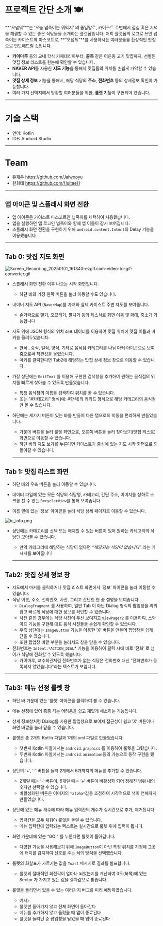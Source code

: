 # 프로젝트 간단 소개 🍽️

**“오넙뭐”**는 ‘오늘 넙죽이는 뭐먹지’ 의 줄임말로, 카이스트 주변에서 점심 혹은 저녁을 해결할 수 있는 좋은 식당들을 소개하는 플랫폼입니다. 저희 플랫폼의 로고로 쓰인 넙죽이는 카이스트의 마스코트로, **“오넙뭐”**를 사용하시는 여러분들을 환상적인 맛집으로 인도해드릴 것입니다. 

- **카이마루** 등의 교내 학식 카페테리아부터, **골목** 같은 어은동 고기 맛집까지, 선별된 맛집 정보 리스트를 한눈에 확인할 수 있습니다.
- **NAVER API**를 사용한 **지도 기능**을 통해서 맛집들의 위치를 손쉽게 파악할 수 있습니다.
- **맛집 상세 정보** 기능을 통해서, 해당 식당의 **주소**, **전화번호** 등의 상세정보 확인이 가능합니다.
- 여러 가지 선택지에서 방황할 여러분들을 위한, **룰렛 기능**이 구현되어 있습니다.

---

# 기술 스택

- 언어: Kotlin
- IDE: Android Studio

---

# Team

- 유재우 https://github.com/Jaiwooyu
- 한희태 https://github.com/HuitaeH

---

## 앱 아이콘 및 스플래시 화면 전환

- 앱 아이콘은 카이스트 마스코트인 넙죽이를 채택하여 사용했습니다.
- 앱을 실행하면 앱 로고인 넙죽이와 함께 앱 이름이 잠시 보여집니다.
- 스플래시 화면 전환을 구현하기 위해 `android.content.Intent`와 Delay 기능을 이용했습니다

---

## Tab 0: 맛집 지도 화면

![Screen_Recording_20250101_161340-ezgif.com-video-to-gif-converter.gif](https://prod-files-secure.s3.us-west-2.amazonaws.com/f6cb388f-3934-47d6-9928-26d2e10eb0fc/5ac6138b-0e1b-4fe6-8242-2857e62fae76/Screen_Recording_20250101_161340-ezgif.com-video-to-gif-converter.gif)

- 스플래시 화면 전환 이후 나오는 시작 화면입니다.
    - 하단 바의 가장 왼쪽 버튼을 눌러 이동할 수도 있습니다.
- 네이버 지도 API (`NaverMap`)를 가져와 실제 카이스트 주변 지도를 보여줍니다.
    - 손가락으로 밀기, 오므리기, 펼치기 등의 제스쳐로 화면 이동 및 확대, 축소가 가능합니다
- 지도 위에 JSON 형식의 위치 좌표 데이터를 이용하여 맛집 위치에 맛집 이름과 마커를 올려두었습니다.
    - 한식 , 중식, 일식, 양식, 기타로 음식점 카테고리를 나눠 마커 아이콘으로 보여줌으로써 직관성을 올렸습니다.
    - 마커를 클릭한다면 Tab2에 해당하는 맛집 상세 정보 창으로 이동할 수 있습니다.
- 가장 상단에는 `EditText` 를 이용해 구현한 검색창을 추가하여 원하는 음식점의 위치를 빠르게 찾아볼 수 있도록 만들었습니다.
    - 특정 음식점의 이름을 검색하여 위치를 볼 수 있습니다.
    - 또는 “#카테고리” 형식(예: #한식)의 키워드 형식으로 해당 카테고리의 음식점만 볼 수 있습니다.
- 하단에는 세가지 버튼이 있는 바를 만들어 다른 탭으로의 이동을 편리하게 만들었습니다.
    - 가운데 버튼을 눌러 룰렛 화면으로, 오른쪽 버튼을 눌러 찾아보기(맛집 리스트) 화면으로 이동할 수 있습니다.
    - 하단 바의 지도 보기를 누른다면 카이스트가 중심에 있는 지도 시작 화면으로 되돌아갈 수 있습니다.
    
    ---
    

## Tab 1: 맛집 리스트 화면

- 하단 바의 우측 버튼을 눌러 이동할 수 있습니다.
- 데이터 파일에 있는 모든 식당의 식당명, 카테고리, 간단 주소, 이미지를 상하로 스크롤 할 수 있는 
`RecyclerView`를 통해 보여줍니다.

- 이름 옆에 있는 ‘정보’ 아이콘을 눌러 식당 상세 페이지로 이동할 수 있습니다.

![ic_info.png](https://prod-files-secure.s3.us-west-2.amazonaws.com/f6cb388f-3934-47d6-9928-26d2e10eb0fc/22cf8948-c4a4-4b34-a2ee-b31e734958e1/ic_info.png)

- 상단에는 카테고리를 선택 또는 해제할 수 있는 버튼이 있어 원하는 카테고리의 식당만 모아볼 수 있습니다.
    - 만약 카테고리에 해당하는 식당이 없다면 *“해당되는 식당이 없습니다”* 라는 메시지를 보여줍니다
    
    ---
    

## Tab2: 맛집 상세 정보 창

- 지도에서 마커를 클릭하거나 맛집 리스트 화면에서 ‘정보’ 아이콘을 눌러 이동할 수 있습니다.
- 식당 이름, 주소, 전화번호, 사진, 그리고 간단한 한 줄 설명을 보여줍니다.
    - `DialogFragment` 를 사용하여, 일반 Tab 이 아닌 Dialog 형식의 팝업창을 띄워 쉽고 빠르게 식당에 대한 정보를 확인할 수 있습니다.
    - 사진 같은 경우에는 식당 사진이 우선 보여지고 `ViewPager2` 를 이용하여, 스와이프 기능을 구현해 대표 음식 사진들을 손쉽게 확인할 수 있습니다.
    - 우측 상단에는 `ImageButton` 기능을 이용한 ‘X’ 버튼을 만들어 팝업창을 쉽게 닫을 수 있습니다.
    - 또한 팝업창 바깥 부분을 눌러서도 창을 닫을 수 있습니다.
- 전화번호는 `Intent.*ACTION_DIAL`* 기능을 이용하여 클릭 시에 바로 ‘전화’ 로 넘어가 식당에 전화할 수 있도록 했습니다.
    - 카이마루, 교수회관처럼 전화번호가 없는 식당은 전화번호 대신 “전화번호가 등록되지 않았습니다”라는 텍스트가 보입니다.

---

## Tab3: 메뉴 선정 룰렛 창

- 하단 바 가운데 있는 ‘룰렛’ 아이콘을 클릭하여 볼 수 있습니다.
- 메뉴 선정에 있어 종종 겪는 어려움을 쉽고 재밌게 해소하는 기능입니다.
- 상세 정보창처럼 Dialog를 사용한 팝업창으로 보여져 접근성이 쉽고 ‘X’ 버튼이나 화면 바깥을 눌러 닫을 수 있습니다.
- 룰렛은 총 2개의 Kotlin 파일과 1개의 xml 파일로 만들었습니다.
    - 첫번째 Kotlin 파일에서는 `android.graphics` 를 이용하여 룰렛을 그렸습니다.
    - 두번째 Kotlin 파일에서는 `android.animation`등의 기능으로 동작 구현을 했습니다.
- 상단의 ‘+’, ‘-’ 버튼을 눌러 2개에서 6개까지의 메뉴를 추가할 수 있습니다.
    - 2개일 때는 ‘-’ 버튼이, 6개일 때는 ‘+’ 버튼이 비활성화 되어 정해진 범위 내의 숫자만 선택할 수 있습니다.
    - 비활성화된 버튼은 이미지의 `*alpha*`값을 조정하여 시각적으로 색이 연해지게 만들었습니다.
- 상단에 있는 메뉴 개수에 따라 메뉴 입력칸의 개수가 실시간으로 추가, 제거됩니다.
    - 입력칸을 모두 채워야 룰렛을 돌릴 수 있습니다.
    - 메뉴 입력칸에 입력되는 텍스트는 실시간으로 룰렛 위에 입력이 됩니다.
- 화면 가운데에 있는 “GO!” 를 누른다면 룰렛이 돌아갑니다.
    - 다양한 기능을 사용해보기 위해 `ImageButton`이 아닌 특정 위치를 지정해 그곳에 터치를 감지하여 신호를 주는 식의 방식을 선택했습니다.
- 룰렛의 화살표가 가르키는 값을 `Toast` 메시지로 결과를 발표합니다.
    - 룰렛의 절대적인 회전각이 얼마나 되었는지를 계산하여 0도(북쪽)에 있는 Sector 가 가지고 있는 값을 결과값으로 받습니다.

- 룰렛을 돌리면서 있을 수 있는 여러가지 버그를 미리 예방하였습니다.
    - 예시)
    - 룰렛만 돌아가지 않고 전체 화면이 돌아간다
    - 메뉴를 추가하지 않고 돌렸을 때 앱이 종료된다
    - 룰렛을 돌리던 중 팝업창을 닫았을 때 앱이 종료된다
